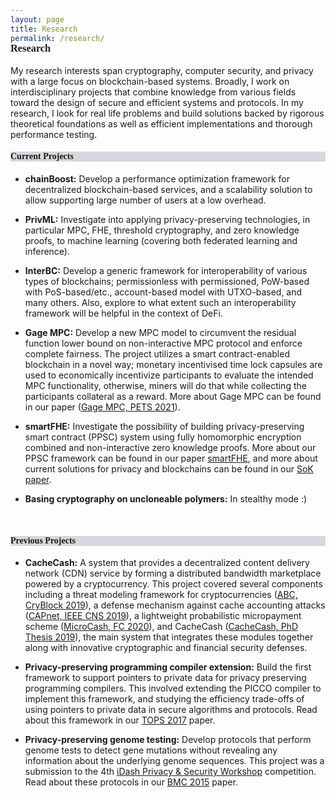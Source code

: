 ```yaml
---
layout: page
title: Research
permalink: /research/
---
```



<h3 style="font-family: 'Comic Sans MS'; margin-top: -30px;">Research</h3>

My research interests span cryptography, computer security, and privacy with a large focus on blockchain-based systems. Broadly, I work on interdisciplinary projects that combine knowledge from various fields toward the design of secure and efficient systems and protocols. In my research, I look for real life problems and build solutions backed by rigorous theoretical foundations as well as efficient implementations and thorough performance testing.  


<h4 style="font-family: 'Comic Sans MS'; background-color:rgb(213, 216, 220);">Current Projects</h4>

* **chainBoost:** Develop a performance optimization framework for decentralized blockchain-based services, and a scalability solution to allow supporting large number of users at a low overhead.

* **PrivML:** Investigate into applying privacy-preserving technologies, in particular MPC, FHE, threshold cryptography, and zero knowledge proofs, to machine learning (covering both federated learning and inference).

* **InterBC:** Develop a generic framework for interoperability of various types of blockchains; permissionless with permissioned, PoW-based with PoS-based/etc., account-based model with UTXO-based, and many others. Also, explore to what extent such an interoperability framework will be helpful in the context of DeFi.


* **Gage MPC:** Develop a new MPC model to circumvent the residual function lower bound on non-interactive MPC protocol and enforce complete fairness. The project utilizes a smart contract-enabled blockchain in a novel way; monetary incentivised time lock capsules are used to economically incentivize participants to evaluate the intended MPC functionality, otherwise, miners will do that while collecting the participants collateral as a reward. More about Gage MPC can be found in our paper ([Gage MPC, PETS 2021](https://eprint.iacr.org/2021/256)).


* **smartFHE:** Investigate the possibility of building privacy-preserving smart contract (PPSC) system using fully homomorphic encryption combined and non-interactive zero knowledge proofs. More about our PPSC framework can be found in our paper [smartFHE](https://eprint.iacr.org/2021/133), and more about current solutions for privacy and blockchains can be found in our [SoK paper](https://eprint.iacr.org/2021/727.pdf).

* **Basing cryptography on uncloneable polymers:** In stealthy mode :) 
<br/>


<h4 style="font-family: 'Comic Sans MS'; background-color:rgb(213, 216, 220);">Previous Projects</h4>

* **CacheCash:** A system that provides a decentralized content delivery network (CDN) service by forming a distributed bandwidth marketplace powered by a cryptocurrency. This project covered several components including a threat modeling framework for cryptocurrencies ([ABC, CryBlock 2019](https://ieeexplore.ieee.org/document/8845101)), a defense mechanism against cache accounting attacks ([CAPnet, IEEE CNS 2019](https://ieeexplore.ieee.org/document/8802825)), a lightweight probabilistic micropayment scheme ([MicroCash, FC 2020](https://link.springer.com/chapter/10.1007/978-3-030-51280-4_13)), and CacheCash ([CacheCash, PhD Thesis 2019](https://academiccommons.columbia.edu/doi/10.7916/d8-kmv2-7n57)), the main system that integrates these modules together along with innovative cryptographic and financial security defenses.


* **Privacy-preserving programming compiler extension:** Build the first framework to support pointers to private data for privacy preserving programming compilers. This involved extending the PICCO compiler to implement this framework, and studying the efficiency trade-offs of using pointers to private data in secure algorithms and protocols. Read about this framework in our [TOPS 2017](https://dl.acm.org/citation.cfm?id=3154600) paper.


* **Privacy-preserving genome testing:** Develop protocols that perform genome tests to detect gene mutations without revealing any information about the underlying genome sequences. This project was a submission to the 4th [iDash Privacy & Security Workshop](http://www.humangenomeprivacy.org/2015/) competition. Read about these protocols in our [BMC 2015](https://bmcmedinformdecismak.biomedcentral.com/articles/10.1186/1472-6947-15-S5-S4) paper.
